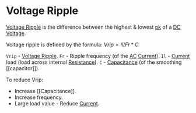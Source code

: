 # Voltage Ripple

[Voltage Ripple](../../..//Electronics/Power%20Supply%20Units/Voltage%20Ripple.md) is the difference between the highest & lowest [pk](Peak%20Voltage.md) of a [DC](../DC.md) [Voltage](../Ohms%20law/Voltage.md).

Voltage ripple is defined by the formula:
$Vrip = Il/Fr *C$

`Vrip` - [Voltage Ripple](../../..//Electronics/Power%20Supply%20Units/Voltage%20Ripple.md).
`Fr` - Ripple frequency (of the [AC](../AC.md) [Current](../Ohms%20law/Current.md)).
`Il` - [Current](../Ohms%20law/Current.md) load (load across internal [Resistance](../Ohms%20law/Resistance.md)).
`C` - [Capacitance](Capacitance) (of the smoothing [[capacitor]]).

To reduce Vrip:
- Increase [[Capacitance]].
- Increase frequency.
- Large load value - Reduce [Current](../Ohms%20law/Current.md).
